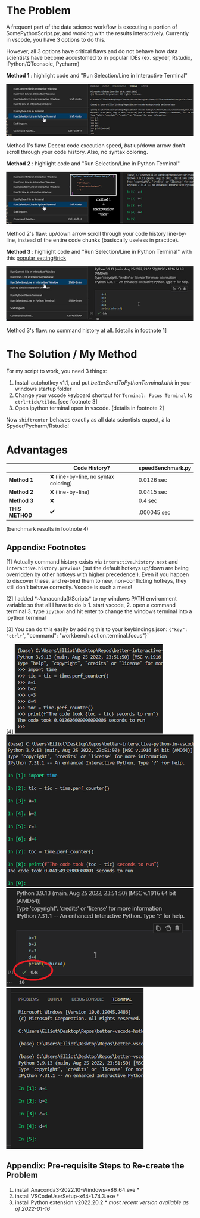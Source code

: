 # The Problem
A frequent part of the data science workflow is executing a portion of SomePythonScript.py, and working with the results interactively. Currently in vscode, you have 3 options to do this.

However, all 3 options have critical flaws and do not behave how data scientists have become accustomed to in popular IDEs (ex. spyder, Rstudio, iPython/QTconsole, Pycharm)

**Method 1** : highlight code and "Run Selection/Line in Interactive Terminal"

![method 1](imgs/method1.jpg)

Method 1's flaw: Decent code execution speed, *but* up/down arrow don't scroll through your code history.  Also, no syntax coloring.

**Method 2** : highlight code and "Run Selection/Line in Python Terminal"

![method 2](imgs/method2.jpg)

Method 2's flaw: up/down arrow scroll through your code history line-by-line, instead of the entire code chunks (basiscally useless in practice). 

**Method 3** : highlight code and "Run Selection/Line in Python Terminal" with this [popular setting/trick](https://stackoverflow.com/questions/52310689/use-ipython-repl-in-vs-code) 

![method 3](imgs/method3.jpg)

Method 3's flaw: no command history at all. [details in footnote 1]

# The Solution / My Method
For my script to work, you need 3 things:
1. Install autohotkey v1.1, and put *betterSendToPythonTerminal.ahk* in your windows startup folder
2. Change your vscode keyboard shortcut for `Terminal: Focus Terminal` to `ctrl+tick/tilde`. [see footnote 3]
3. Open ipython terminal open in vscode. [details in footnote 2]

Now `shift+enter` behaves exactly as all data scientists expect, à la Spyder/Pycharm/Rstudio!

# Advantages
|               | Code History? | speedBenchmark.py |
|---------------|---------------|-------------------|
| **Method 1**  |       ❌  (line-by-line, no syntax coloring)     |       0.0126 sec            |
| **Method 2**  |        ❌ (line-by-line)     |     0.0415 sec              |
| **Method 3**  |       ❌         |       0.4 sec           |
| **THIS METHOD** |      ✔️        |         .000045 sec         |

(benchmark results in footnote 4)

## Appendix: Footnotes

[1] Actually command history exists via `interactive.history.next` and `interactive.history.previous` (but the default hotkeys up/down are being overridden by other hotkeys with higher precedence!). Even if you happen to discover these, and re-bind them to new, non-conflicting hotkeys, they still don't behave correctly. Vscode is such a mess!

[2] I added *~\anaconda3\Scripts\* to my windows PATH environment variable so that all I have to do is 1. start vscode, 2. open a command terminal 3. type `ipython` and hit enter to change the windows terminal into a ipython terminal

[3] You can do this easily by adding this to your keybindings.json: `{"key": "ctrl+`", "command": "workbench.action.terminal.focus"}` 

[4] ![method1bench](imgs/method1bench.png)
![method2bench](imgs/method2bench.png)
![method3bench](imgs/method3bench.png)
![method4bench](imgs/method4bench.png)

## Appendix: Pre-requisite Steps to Re-create the Problem

1. install Anaconda3-2022.10-Windows-x86_64.exe *
2. install VSCodeUserSetup-x64-1.74.3.exe *
3. install Python extension v2022.20.2 *
*most recent version available as of 2022-01-16*